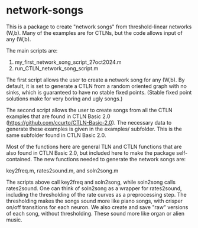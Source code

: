 # network-songs

This is a package to create "network songs" from threshold-linear networks (W,b). Many of the examples are for CTLNs, but the code allows input of any (W,b).

The main scripts are:

1. my_first_network_song_script_27oct2024.m
2. run_CTLN_network_song_script.m

The first script allows the user to create a network song for any (W,b). By default, it is set to generate a CTLN from a random oriented graph with no sinks, which is guaranteed to have no stable fixed points. (Stable fixed point solutions make for very boring and ugly songs.)

The second script allows the user to create songs from all the CTLN examples that are found in CTLN Basic 2.0 (https://github.com/ccurto/CTLN-Basic-2.0). The necessary data to generate these examples is given in the examples/ subfolder. This is the same subfolder found in CTLN Basic 2.0.

Most of the functions here are general TLN and CTLN functions that are also found in CTLN Basic 2.0, but included here to make the package self-contained. The new functions needed to generate the network songs are:

key2freq.m, rates2sound.m, and soln2song.m

The scripts above call key2freq and soln2song, while soln2song calls rates2sound. One can think of soln2song as a wrapper for rates2sound, including the thresholding of the rate curves as a preprocessing step. The thresholding makes the songs sound more like piano songs, with crisper on/off transitions for each neuron. We also create and save "raw" versions of each song, without thresholding. These sound more like organ or alien music.

